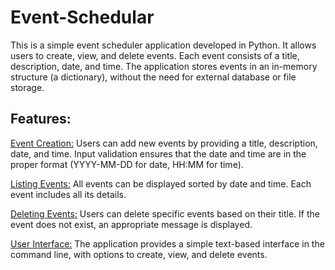 # Event-Schedular

This is a simple event scheduler application developed in Python. It allows users to create, view, and delete events. Each event consists of a title, description, date, and time. The application stores events in an in-memory structure (a dictionary), without the need for external database or file storage.

## Features:

<ins>Event Creation:</ins> Users can add new events by providing a title, description, date, and time. Input validation ensures that the date and time are in the proper format (YYYY-MM-DD for date, HH:MM for time).

<ins>Listing Events:</ins> All events can be displayed sorted by date and time. Each event includes all its details.

<ins>Deleting Events:</ins> Users can delete specific events based on their title. If the event does not exist, an appropriate message is displayed.

<ins>User Interface:</ins> The application provides a simple text-based interface in the command line, with options to create, view, and delete events.
